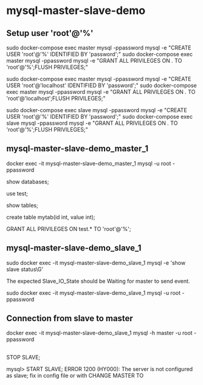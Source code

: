 # mysql-master-slave-demo

## Setup user 'root'@'%'

sudo docker-compose exec master mysql -ppassword mysql -e "CREATE USER 'root'@'%' IDENTIFIED BY 'password';"
sudo docker-compose exec master mysql -ppassword mysql -e "GRANT ALL PRIVILEGES ON *.* TO 'root'@'%';FLUSH PRIVILEGES;"


sudo docker-compose exec master mysql -ppassword mysql -e "CREATE USER 'root'@'localhost' IDENTIFIED BY 'password';"
sudo docker-compose exec master mysql -ppassword mysql -e "GRANT ALL PRIVILEGES ON *.* TO 'root'@'localhost';FLUSH PRIVILEGES;"


sudo docker-compose exec slave mysql -ppassword mysql -e "CREATE USER 'root'@'%' IDENTIFIED BY 'password';"
sudo docker-compose exec slave mysql -ppassword mysql -e "GRANT ALL PRIVILEGES ON *.* TO 'root'@'%';FLUSH PRIVILEGES;"

## mysql-master-slave-demo_master_1

docker exec -it mysql-master-slave-demo_master_1 mysql -u root -ppassword

show databases;

use test;

show tables;

create table mytab(id int, value int);

GRANT ALL PRIVILEGES ON test.* TO 'root'@'%';

## mysql-master-slave-demo_slave_1

sudo docker exec -it mysql-master-slave-demo_slave_1 mysql -e 'show slave status\G'

The expected Slave_IO_State should be Waiting for master to send event.

sudo docker exec -it mysql-master-slave-demo_slave_1 mysql -u root -ppassword


## Connection from slave to master

docker exec -it mysql-master-slave-demo_slave_1 mysql -h master -u root -ppassword

##

STOP SLAVE;

mysql> START SLAVE;
ERROR 1200 (HY000): The server is not configured as slave; fix in config file or with CHANGE MASTER TO
